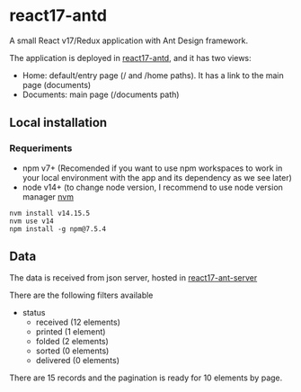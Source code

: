 # react17-antd

A small React v17/Redux application with Ant Design framework.

The application is deployed in <a href="https://madelavega.github.io/react17-antd/" target="_blank">react17-antd</a>, and it has two views:
 - Home: default/entry page (/ and /home paths). It has a link to the main page (documents)
 - Documents: main page (/documents path)

## Local installation

### Requeriments

- npm v7+ (Recomended if you want to use npm workspaces to work in your local environment with the app and its dependency as we see later)
- node v14+ (to change node version, I recommend to use node version manager <a href="https://github.com/nvm-sh/nvm" target="_blank">nvm</a>

```
nvm install v14.15.5
nvm use v14
npm install -g npm@7.5.4
```
## Data

The data is received from json server, hosted in <a target="_blank" href="https://my-json-server.typicode.com/madelavega/react17-ant-server/documents">react17-ant-server</a>

There are the following filters available
* status
    * received (12 elements)
    * printed (1 element)
    * folded (2 elements)
    * sorted (0 elements)
    * delivered (0 elements)

There are 15 records and the pagination is ready for 10 elements by page.